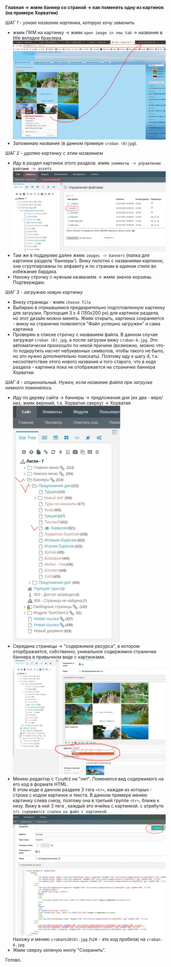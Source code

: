 **Главная -> жмяк баннер со страной -> как поменять одну из картинок (на примере Хорватии)** 
   
_ШАГ 1 - узнаю название картинки, которую хочу заменить_  
- жмяк ПКМ на картинку -> жмяк `open image in new tab` -> название в title вкладки браузера. 
![img1](./images/change_banner_image/1-filenam_to_delete.jpg)  
- Запоминаю название (в данном примере `croban (6)jpg`). 
  
_ШАГ 2 - удаляю картинку с этим названием_  
- Иду в раздел картинок этого раздела: жмяк `элементы -> управление файлами -> assets`  
![img2](./images/change_banner_image/3.jpg)  
- Там же в поддереве далее жмяк `images -> banners` (папка для картинок раздела 'баннеры'). 
Вижу полотно с названиями картинок, они сгруппированы по алфавиту и по странам в едином стиле во избежание бардака.  
- Нахожу строчку с нужным названием -> жмяк значок корзины. Подтверждаю.

_ШАГ 3 - загружаю новую картинку_  
- Внизу страницы - жмяк `choose file`  
- Выбираю в отркывшемся предварительно подготовленную картинку для загрузки. Пропорция 3 x 4 (150x200 px) для картинок раздела, но этот дизайн можно менять. Жмяк открыть, картинка сохраняется - внизу на страничке появляется "Файл успешно загружен" и сама картинка
- Проверяю в списке строчку с названием файла.  В данном случае загружал `croban (6).jpg`, а после загрузки вижу `croban-6.jpg`. Это автоматически произошло по некой причине (возможно, можно что-то подкрутить насчет небуквенных символов, чтобы такого не было, но это нужно дополнительно поискать). Поэтому иду к шагу 4, т.к. несоответствие этого нового названия и того старого, что в коде раздела - картинка пока не отображается на страничке баннера Хорватии

_ШАГ 4 - опциональный. Нужен, если название файла при загрузке немного поменялось_  
- Иду по дереву сайта -> баннеры -> предложения дня (их два - верх/низ, жмяк верхний, т.к. Хорватия сверху) -> Хорватия
![img3](./images/change_banner_image/2-go_to_banners.jpg)  
- Середина страницы -> "содержимое ресурса", в котором оторбражается, собственно, уникальное содержимое странички баннера в привычном виде с картинками.  
![img4](./images/change_banner_image/4-change_editor.jpg)  
- Меняю редактор с `TinyMCE` на "нет". Поменялся вид содержимого на его код в формате HTML.  
В этом коде в данном разделе 3 тэга `<tr>`, каждая из которых - строка с кодом картинок и текста. В данном примере меняю картинку слева снизу, поэтому она в третьей группе `<tr>`, ближе к низу. Вижу в ней 3 тега <td>, каждый это ячейка с картинкой. с атрибуте `src содержится ссылка на файл с картинкой`.  
![img4](./images/change_banner_image/5-edit_filename.jpg)  
Нахожу и меняю `croban%20(6).jpg` (`%20` - это код пробела) на `croban-6.jpg`. 
- Жмяк сверху зеленую кнопу "Сохранить".  

Готово.
